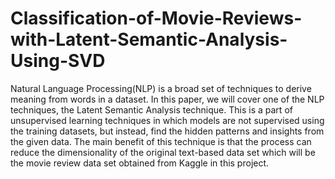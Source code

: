# Classification-of-Movie-Reviews-with-Latent-Semantic-Analysis-Using-SVD
Natural Language Processing(NLP) is a broad set of techniques to derive meaning from words in a dataset. In this paper, we will cover one of the NLP techniques, the Latent Semantic Analysis technique. This is a part of unsupervised learning techniques in which models are not supervised using the training datasets, but instead, find the hidden patterns and insights from the given data. The main benefit of this technique is that the process can reduce the dimensionality of the original text-based data set which will be the movie review data set obtained from Kaggle in this project.

